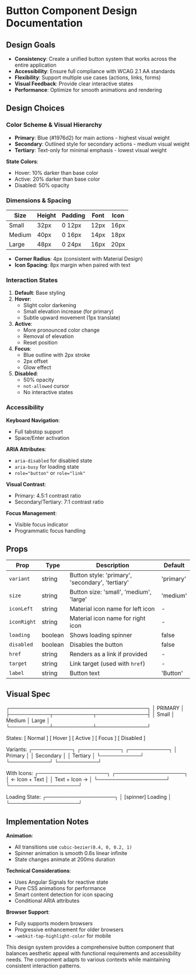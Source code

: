 # Button Component Design Documentation

## Design Goals

- **Consistency**: Create a unified button system that works across the entire application  
- **Accessibility**: Ensure full compliance with WCAG 2.1 AA standards  
- **Flexibility**: Support multiple use cases (actions, links, forms)  
- **Visual Feedback**: Provide clear interactive states  
- **Performance**: Optimize for smooth animations and rendering  

## Design Choices

### Color Scheme & Visual Hierarchy

- **Primary**: Blue (#1976d2) for main actions - highest visual weight  
- **Secondary**: Outlined style for secondary actions - medium visual weight  
- **Tertiary**: Text-only for minimal emphasis - lowest visual weight  

**State Colors**:  
- Hover: 10% darker than base color  
- Active: 20% darker than base color  
- Disabled: 50% opacity  

### Dimensions & Spacing

| Size   | Height | Padding  | Font | Icon |
|--------|--------|----------|------|------|
| Small  | 32px   | 0 12px   | 12px | 16px |
| Medium | 40px   | 0 16px   | 14px | 18px |
| Large  | 48px   | 0 24px   | 16px | 20px |

- **Corner Radius**: 4px (consistent with Material Design)  
- **Icon Spacing**: 8px margin when paired with text  

### Interaction States

1. **Default**: Base styling  
2. **Hover**:  
   - Slight color darkening  
   - Small elevation increase (for primary)  
   - Subtle upward movement (1px translate)  
3. **Active**:  
   - More pronounced color change  
   - Removal of elevation  
   - Reset position  
4. **Focus**:  
   - Blue outline with 2px stroke  
   - 2px offset  
   - Glow effect  
5. **Disabled**:  
   - 50% opacity  
   - `not-allowed` cursor  
   - No interactive states  

### Accessibility

**Keyboard Navigation**:  
- Full tabstop support  
- Space/Enter activation  

**ARIA Attributes**:  
- `aria-disabled` for disabled state  
- `aria-busy` for loading state  
- `role="button"` or `role="link"`  

**Visual Contrast**:  
- Primary: 4.5:1 contrast ratio  
- Secondary/Tertiary: 7:1 contrast ratio  

**Focus Management**:  
- Visible focus indicator  
- Programmatic focus handling  

## Props

| Prop       | Type     | Description                                 | Default   |
|------------|----------|---------------------------------------------|-----------|
| `variant`  | string   | Button style: 'primary', 'secondary', 'tertiary' | 'primary' |
| `size`     | string   | Button size: 'small', 'medium', 'large'     | 'medium'  |
| `iconLeft` | string   | Material icon name for left icon            | -         |
| `iconRight`| string   | Material icon name for right icon           | -         |
| `loading`  | boolean  | Shows loading spinner                       | false     |
| `disabled` | boolean  | Disables the button                         | false     |
| `href`     | string   | Renders as a link if provided               | -         |
| `target`   | string   | Link target (used with `href`)              | -         |
| `label`    | string   | Button text                                 | 'Button'  |

## Visual Spec
┌──────────────────────────────────────┐
│              PRIMARY                 │                
├───────────┬───────────┬──────────────┤
│   Small   │  Medium   │     Large    │
└───────────┴───────────┴──────────────┘

States:
[ Normal ] [ Hover ] [ Active ] [ Focus ] [ Disabled ]

Variants:
┌───────────┐ ┌───────────┐ ┌───────────┐
│   Primary │ │ Secondary │ │ Tertiary  │
└───────────┘ └───────────┘ └───────────┘

With Icons:
┌───────────────────┐ ┌───────────────────┐
│   ← Icon + Text   │ │   Text + Icon →   │
└───────────────────┘ └───────────────────┘

Loading State:
┌───────────────────┐
│ [spinner] Loading │
└───────────────────┘


## Implementation Notes

**Animation**:  
- All transitions use `cubic-bezier(0.4, 0, 0.2, 1)`  
- Spinner animation is smooth 0.6s linear infinite  
- State changes animate at 200ms duration  

**Technical Considerations**:  
- Uses Angular Signals for reactive state  
- Pure CSS animations for performance  
- Smart content detection for icon spacing  
- Conditional ARIA attributes  

**Browser Support**:  
- Fully supports modern browsers  
- Progressive enhancement for older browsers  
- `-webkit-tap-highlight-color` for mobile  

This design system provides a comprehensive button component that balances aesthetic appeal with functional requirements and accessibility needs. The component adapts to various contexts while maintaining consistent interaction patterns.